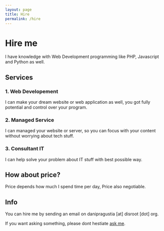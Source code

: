 ```yaml
---
layout: page
title: Hire
permalink: /hire
---
```


# Hire me

I have knowledge with Web Development programming like PHP, Javascript and Python as well.

## Services

### 1. Web Developement
I can make your dream website or web application as well, you got fully potential and control over your program.

### 2. Managed Service
I can managed your website or server, so you can focus with your content without worrying about tech stuff.

### 3. Consultant IT
I can help solve your problem about IT stuff with best possible way.


## How about price?

Price depends how much I spend time per day, Price also negotiable.

## Info

You can hire me by sending an email on danipragustia [at] disroot [dot] org.

If you want asking something, please dont hestiate  [ask me](https://0x4.me/about).
